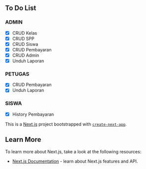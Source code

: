 ## To Do List

### ADMIN

- [x] CRUD Kelas
- [x] CRUD SPP
- [x] CRUD Siswa
- [X] CRUD Pembayaran
- [x] CRUD Admin
- [x] Unduh Laporan

### PETUGAS

- [x] CRUD Pembayaran
- [x] Unduh Laporan

### SISWA

- [x] History Pembayaran

This is a [Next.js](https://nextjs.org/) project bootstrapped with [`create-next-app`](https://github.com/vercel/next.js/tree/canary/packages/create-next-app).

## Learn More

To learn more about Next.js, take a look at the following resources:

- [Next.js Documentation](https://nextjs.org/docs) - learn about Next.js features and API.
